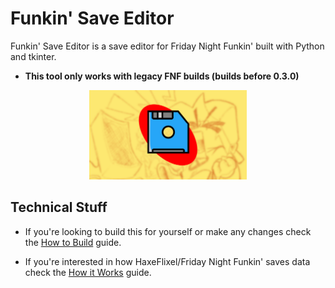 # Funkin' Save Editor
Funkin' Save Editor is a save editor for Friday Night Funkin' built with Python and tkinter. 
- **This tool only works with legacy FNF builds (builds before 0.3.0)**  
<p align="center">
  <img width="50%" height="50%"  
  src="https://github.com/JugieNoob/FunkinSaveEditor/blob/main/markdownstuff/images/dingus.png">
</p>





## Technical Stuff
  - If you're looking to build this for yourself or make any changes check the [How to Build](https://github.com/JugieNoob/FunkinSaveEditor/blob/main/markdownstuff/HowToBuild.md) guide.

  - If you're interested in how HaxeFlixel/Friday Night Funkin' saves data check the [How it Works](https://github.com/JugieNoob/FunkinSaveEditor/blob/main/markdownstuff/HowItWorks.md) guide.
